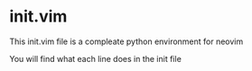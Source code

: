 # init.vim

This init.vim file is a compleate python environment for neovim 

You will find what each line does in the init file
